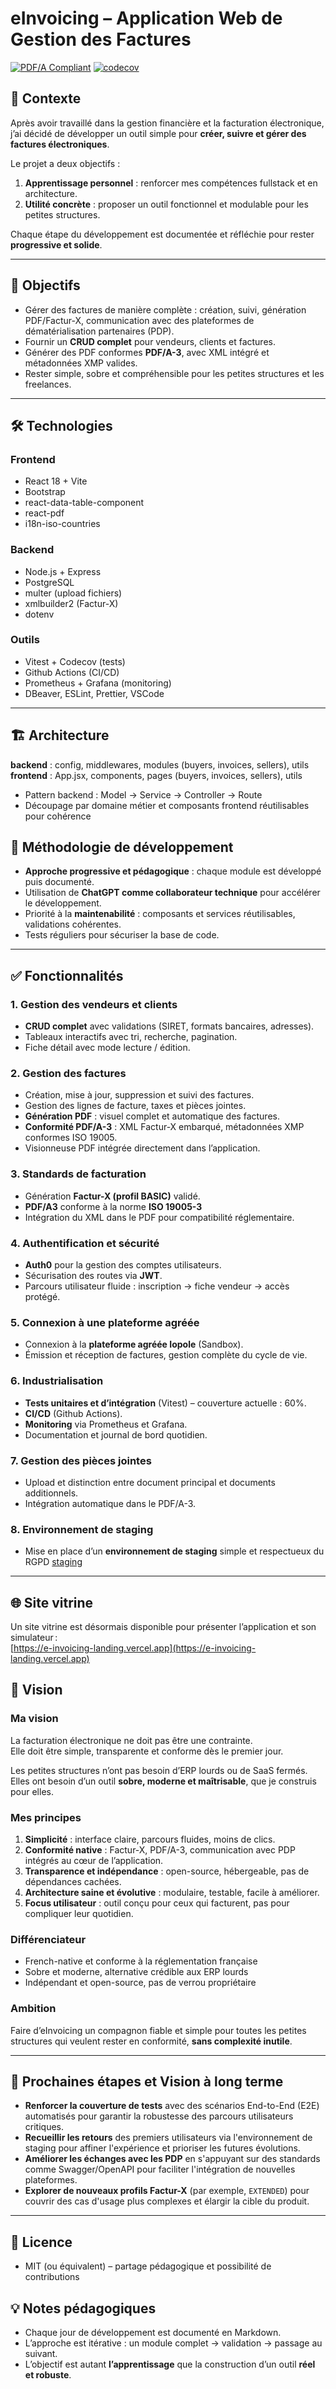 # eInvoicing – Application Web de Gestion des Factures

[![PDF/A Compliant](https://img.shields.io/badge/PDF/A--3-compliant-red.svg)](https://www.pdfa.org/solution-center/)
[![codecov](https://codecov.io/gh/fbonnafous31/eInvoicing/branch/main/graph/badge.svg)](https://codecov.io/gh/fbonnafous31/eInvoicing)

## 📖 Contexte

Après avoir travaillé dans la gestion financière et la facturation électronique, j’ai décidé de développer un outil simple pour **créer, suivre et gérer des factures électroniques**.  

Le projet a deux objectifs :  
1. **Apprentissage personnel** : renforcer mes compétences fullstack et en architecture.  
2. **Utilité concrète** : proposer un outil fonctionnel et modulable pour les petites structures.  

Chaque étape du développement est documentée et réfléchie pour rester **progressive et solide**.

---

## 🎯 Objectifs

- Gérer des factures de manière complète : création, suivi, génération PDF/Factur-X, communication avec des plateformes de dématérialisation partenaires (PDP).  
- Fournir un **CRUD complet** pour vendeurs, clients et factures.  
- Générer des PDF conformes **PDF/A-3**, avec XML intégré et métadonnées XMP valides.  
- Rester simple, sobre et compréhensible pour les petites structures et les freelances.  

---

## 🛠 Technologies

### Frontend
- React 18 + Vite  
- Bootstrap  
- react-data-table-component  
- react-pdf  
- i18n-iso-countries  

### Backend
- Node.js + Express  
- PostgreSQL  
- multer (upload fichiers)  
- xmlbuilder2 (Factur-X)  
- dotenv  

### Outils
- Vitest + Codecov (tests)  
- Github Actions (CI/CD)  
- Prometheus + Grafana (monitoring)  
- DBeaver, ESLint, Prettier, VSCode  

---

## 🏗 Architecture

**backend** : config, middlewares, modules (buyers, invoices, sellers), utils  
**frontend** : App.jsx, components, pages (buyers, invoices, sellers), utils  

- Pattern backend : Model → Service → Controller → Route  
- Découpage par domaine métier et composants frontend réutilisables pour cohérence  

## 📌 Méthodologie de développement

- **Approche progressive et pédagogique** : chaque module est développé puis documenté.  
- Utilisation de **ChatGPT comme collaborateur technique** pour accélérer le développement.  
- Priorité à la **maintenabilité** : composants et services réutilisables, validations cohérentes.  
- Tests réguliers pour sécuriser la base de code.  
---

## ✅ Fonctionnalités

### 1. Gestion des vendeurs et clients
- **CRUD complet** avec validations (SIRET, formats bancaires, adresses).  
- Tableaux interactifs avec tri, recherche, pagination.  
- Fiche détail avec mode lecture / édition.  

### 2. Gestion des factures
- Création, mise à jour, suppression et suivi des factures.  
- Gestion des lignes de facture, taxes et pièces jointes.  
- **Génération PDF** : visuel complet et automatique des factures.  
- **Conformité PDF/A-3** : XML Factur-X embarqué, métadonnées XMP conformes ISO 19005.  
- Visionneuse PDF intégrée directement dans l’application.  

### 3. Standards de facturation
- Génération **Factur-X (profil BASIC)** validé.  
- **PDF/A3** conforme à la norme **ISO 19005-3**
- Intégration du XML dans le PDF pour compatibilité réglementaire.  

### 4. Authentification et sécurité
- **Auth0** pour la gestion des comptes utilisateurs.  
- Sécurisation des routes via **JWT**.  
- Parcours utilisateur fluide : inscription → fiche vendeur → accès protégé.  

### 5. Connexion à une plateforme agréée
- Connexion à la **plateforme agréée Iopole** (Sandbox).  
- Émission et réception de factures, gestion complète du cycle de vie.  

### 6. Industrialisation
- **Tests unitaires et d’intégration** (Vitest) – couverture actuelle : 60%.  
- **CI/CD** (Github Actions).  
- **Monitoring** via Prometheus et Grafana.  
- Documentation et journal de bord quotidien.  

### 7. Gestion des pièces jointes
- Upload et distinction entre document principal et documents additionnels.  
- Intégration automatique dans le PDF/A-3.  

### 8. Environnement de staging
- Mise en place d’un **environnement de staging** simple et respectueux du RGPD 
[staging](https://einvoicing-staging-frontend.onrender.com/)  

---

## 🌐 Site vitrine

Un site vitrine est désormais disponible pour présenter l’application et son simulateur :  
[https://e-invoicing-landing.vercel.app](https://e-invoicing-landing.vercel.app)

## 📜 Vision

### Ma vision
La facturation électronique ne doit pas être une contrainte.  
Elle doit être simple, transparente et conforme dès le premier jour.  

Les petites structures n’ont pas besoin d’ERP lourds ou de SaaS fermés.  
Elles ont besoin d’un outil **sobre, moderne et maîtrisable**, que je construis pour elles.

### Mes principes
1. **Simplicité** : interface claire, parcours fluides, moins de clics.  
2. **Conformité native** : Factur-X, PDF/A-3, communication avec PDP intégrés au cœur de l’application.  
3. **Transparence et indépendance** : open-source, hébergeable, pas de dépendances cachées.  
4. **Architecture saine et évolutive** : modulaire, testable, facile à améliorer.  
5. **Focus utilisateur** : outil conçu pour ceux qui facturent, pas pour compliquer leur quotidien.  

### Différenciateur
- French-native et conforme à la réglementation française  
- Sobre et moderne, alternative crédible aux ERP lourds  
- Indépendant et open-source, pas de verrou propriétaire  

### Ambition
Faire d’eInvoicing un compagnon fiable et simple pour toutes les petites structures qui veulent rester en conformité, **sans complexité inutile**.  

---

## 🚀 Prochaines étapes et Vision à long terme

- **Renforcer la couverture de tests** avec des scénarios End-to-End (E2E) automatisés pour garantir la robustesse des parcours utilisateurs critiques.
- **Recueillir les retours** des premiers utilisateurs via l'environnement de staging pour affiner l'expérience et prioriser les futures évolutions.
- **Améliorer les échanges avec les PDP** en s'appuyant sur des standards comme Swagger/OpenAPI pour faciliter l'intégration de nouvelles plateformes.
- **Explorer de nouveaux profils Factur-X** (par exemple, `EXTENDED`) pour couvrir des cas d'usage plus complexes et élargir la cible du produit.

---

## 📄 Licence

- MIT (ou équivalent) – partage pédagogique et possibilité de contributions

## 💡 Notes pédagogiques

- Chaque jour de développement est documenté en Markdown.  
- L’approche est itérative : un module complet → validation → passage au suivant.  
- L’objectif est autant **l’apprentissage** que la construction d’un outil **réel et robuste**.  
